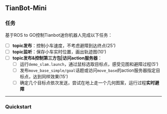 ## TianBot-Mini

### 任务

基于ROS to GO控制Tianbot迷你机器人完成以下任务：

* [ ] **topic发布**：控制小车速度，不考虑避障到达终点(25')
* [ ] **topic监听**：保存小车实时位置，画出轨迹图(10')
* [ ] **topic发布&控制第三方包|访问action服务器**：
  * [ ] 运行`demo_slam.launch`，通过鼠标选取目标点，感受见图和避障过程(5')
  * [ ] 发布`move_base_simple/goal`话题或访问`move_base`的action服务器指定目标点，达到同样效果(15')
  * [ ] 确定几个目标点依次发送，尝试在地上走一个几何图案，运行过程**实时避障**

---

### Quickstart

